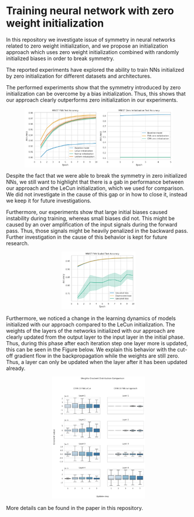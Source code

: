 # Training neural network with zero weight initialization

In this repository we investigate issue of symmetry in neural networks related to zero weight initialization, and we
propose an initialization approach which uses zero weight initialization combined with randomly initialized biases in
order to break symmetry.

The reported experiments have explored the ability to train NNs initialized by zero initialization for different
datasets and architectures.

The performed experiments show that the symmetry introduced by zero initialization can be overcome by a bias
initialization. Thus, this shows that our approach clearly outperforms zero initialization in our experiments.

<div style="display: flex; justify-content: center">
    <img src="images/mnist_fnn.png" width="40%" alt="initialization comparison">
    <img src="images/mnist_zero.png" width="40%"  alt="zero initialization results">
</div>

Despite the fact that we were able to break the symmetry in zero initialized NNs, we still want to highlight that there
is a gab in performance between our approach and the LeCun initialization, which we used for comparison. We did not
investigate in the cause of this gap or in how to close it, instead we keep it for future investigations.

Furthermore, our experiments show that large initial biases caused instability during training, whereas small biases did
not. This might be caused by an over amplification of the input signals during the forward pass. Thus, those signals
might be heavily penalized in the backward pass. Further investigation in the cause of this behavior is kept for future
research.

<p align="center">
    <img src="images/mnist_fnn_scaled.png" width="40%" alt="scaled biases results">
</p>

Furthermore, we noticed a change in the learning dynamics of models initialized with our approach compared to the LeCun
initialization. The weights of the layers of the networks initialized with our approach are clearly updated from the
output layer to the input layer in the initial phase. Thus, during this phase after each iteration step one layer more
is updated, this can be seen in the Figure below. We explain this behavior with the cut-off gradient flow in the
backpropagation while the weights are still zero. Thus, a layer can only be updated when the layer after it has been
updated already.

<p align="center">
    <img src="images/gradient.png"  width="50%" alt="gradient distribution comparison">
</p>

More details can be found in the paper in this repository.
